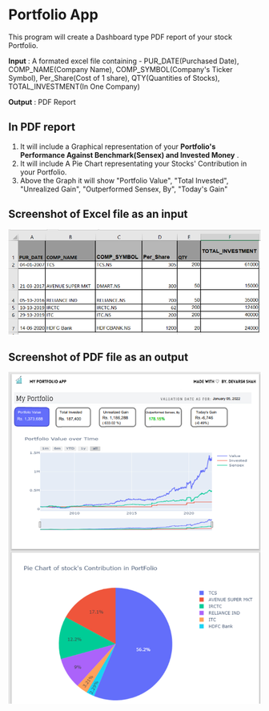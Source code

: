 
# Portfolio App

This program will create a Dashboard type PDF report of your stock Portfolio. 

**Input** : A formated excel file containing - PUR_DATE(Purchased Date), COMP_NAME(Company Name), COMP_SYMBOL(Company's Ticker Symbol), Per_Share(Cost of 1 share), QTY(Quantities of Stocks), TOTAL_INVESTMENT(In One Company)  

**Output** : PDF Report
## In PDF report
1. It will include a Graphical representation of your **Portfolio's Performance Against Benchmark(Sensex) and Invested Money** .
2. It will include A Pie Chart representating your Stocks' Contribution in your Portfolio.
3. Above the Graph it will show "Portfolio Value", "Total Invested", "Unrealized Gain", "Outperformed Sensex, By", "Today's Gain"

## Screenshot of Excel file as an input 

![alt text](https://github.com/devarsh1606/PortfolioApp/blob/main/Excel_file_Screenshot.png?raw=true)


## Screenshot of PDF file as an output 

![alt text](https://github.com/devarsh1606/PortfolioApp/blob/main/pdf_file_Screenshot.png?raw=true)


